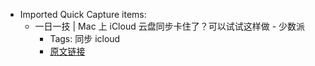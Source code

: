 - Imported Quick Capture items:
    - 一日一技 | Mac 上 iCloud 云盘同步卡住了？可以试试这样做 - 少数派
        - Tags: 同步 icloud
        - [原文链接](https://sspai.com/post/72882)
